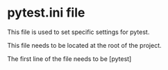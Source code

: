 # pytest.ini file

This file is used to set specific settings for pytest.

This file needs to be located at the root of the project.

The first line of the file needs to be [pytest]